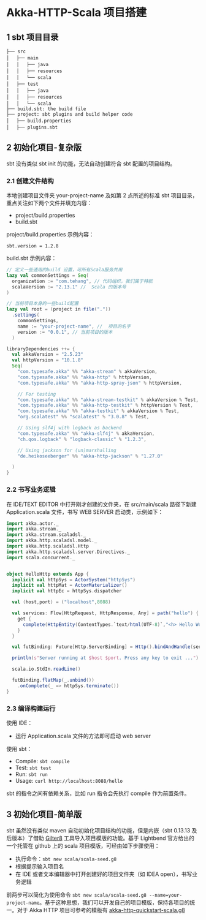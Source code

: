 # Akka-HTTP-Scala 项目搭建

## 1 sbt 项目目录

```text
├── src
│　 ├── main
│　 │　 ├── java
│　 │　 ├── resources
│　 │　 └── scala
│　 ├── test
│　 │　 ├── java
│　 │　 ├── resources
│　 │　 └── scala
├── build.sbt: the build file
├── project: sbt plugins and build helper code
│　 ├── build.properties
│　 ├── plugins.sbt
```

## 2 初始化项目-复杂版

sbt 没有类似 sbt init 的功能，无法自动创建符合 sbt 配置的项目结构。

### 2.1 创建文件结构

本地创建项目文件夹 your-project-name 及如第 2 点所述的标准 sbt 项目目录，重点关注如下两个文件并填充内容：

- project/build.properties
- build.sbt

project/build.properties 示例内容：

```text
sbt.version = 1.2.8
```

build.sbt 示例内容：

```sbt
// 定义一些通用的build 设置，可所有Scala服务共用
lazy val commonSettings = Seq(
  organization := "com.tehang", // 代码组织，我们属于特航
  scalaVersion := "2.13.1" //  Scala 的版本号
)

// 当前项目本身的一些build配置
lazy val root = (project in file("."))
  .settings(
    commonSettings,
    name := "your-project-name", //  项目的名字
    version := "0.0.1", // 当前项目的版本
  )

libraryDependencies ++= {
  val akkaVersion = "2.5.23"
  val httpVersion = "10.1.8"
  Seq(
    "com.typesafe.akka" %% "akka-stream" % akkaVersion,
    "com.typesafe.akka" %% "akka-http" % httpVersion,
    "com.typesafe.akka" %% "akka-http-spray-json" % httpVersion,

    // For testing
    "com.typesafe.akka" %% "akka-stream-testkit" % akkaVersion % Test,
    "com.typesafe.akka" %% "akka-http-testkit" % httpVersion % Test,
    "com.typesafe.akka" %% "akka-testkit" % akkaVersion % Test,
    "org.scalatest" %% "scalatest" % "3.0.8" % Test,

    // Using slf4j with logback as backend
    "com.typesafe.akka" %% "akka-slf4j" % akkaVersion,
    "ch.qos.logback" % "logback-classic" % "1.2.3",

    // Using jackson for (un)marshalling
    "de.heikoseeberger" %% "akka-http-jackson" % "1.27.0"

  )
}
```

### 2.2 书写业务逻辑

在 IDE/TEXT EDITOR 中打开刚才创建的文件夹，在 src/main/scala 路径下新建 Application.scala 文件，书写 WEB SERVER 启动类，示例如下：

```scala
import akka.actor._
import akka.stream._
import akka.stream.scaladsl._
import akka.http.scaladsl.model._
import akka.http.scaladsl.Http
import akka.http.scaladsl.server.Directives._
import scala.concurrent._


object HelloHttp extends App {
  implicit val httpSys = ActorSystem("httpSys")
  implicit val httpMat = ActorMaterializer()
  implicit val httpEc = httpSys.dispatcher

  val (host,port) = ("localhost",8088)

  val services: Flow[HttpRequest, HttpResponse, Any] = path("hello") {
    get {
      complete(HttpEntity(ContentTypes.`text/html(UTF-8)`,"<h> Hello World! </h>"))
    }
  }

  val futBinding: Future[Http.ServerBinding] = Http().bindAndHandle(services,host,port)

  println(s"Server running at $host $port. Press any key to exit ...")

  scala.io.StdIn.readLine()

  futBinding.flatMap(_.unbind())
    .onComplete(_ => httpSys.terminate())
}
```

### 2.3 编译构建运行

使用 IDE：

- 运行 Application.scala 文件的方法即可启动 web server

使用 sbt：

- Compile: `sbt compile`
- Test: `sbt test`
- Run: `sbt run`
- Usage: `curl http://localhost:8088/hello`

sbt 的指令之间有依赖关系，比如 run 指令会先执行 compile 作为前置条件。

## 3 初始化项目-简单版

sbt 虽然没有类似 maven 自动初始化项目结构的功能，但是内嵌（sbt 0.13.13 及后版本）了借助 [Gilter8](http://www.foundweekends.org/giter8/) 工具导入项目模版的功能。基于 Lightbend 官方给出的一个托管在 github 上的 scala 项目模版，可经由如下步骤使用：

- 执行命令：`sbt new scala/scala-seed.g8`
- 根据提示输入项目名
- 在 IDE 或者文本编辑器中打开创建好的项目文件夹（如 IDEA open），书写业务逻辑

前两步可以简化为使用命令 `sbt new scala/scala-seed.g8 --name=your-project-name`。基于这种思想，我们可以开发自己的项目模版，保持各项目的统一。对于 Akka HTTP 项目可参考的模版有 [akka-http-quickstart-scala.g8](https://github.com/akka/akka-http-quickstart-scala.g8)
